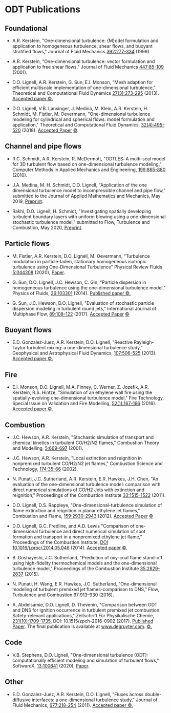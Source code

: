 # ODT Publications

## Foundational

- A.R. Kerstein, "One-dimensional turbulence: {M}odel formulation and application to homogeneous turbulence, shear flows, and buoyant stratified flows," Journal of Fluid Mechanics [392:277-334](https://doi.org/10.1017/S0022112099005376) (1999).

- A.R. Kerstein, "One-dimensional turbulence: vector formulation and application to free shear flows," Journal of Fluid Mechanics [447:85-109](https://doi.org/10.1017/S0022112001005778) (2001).

- D.O. Lignell, A.R. Kerstein, G. Sun, E.I. Monson, "Mesh adaption for efficient multiscale implementation of one-dimensional turbulence," Theoretical and Computational Fluid Dynamics [27(3):273-295](http://link.springer.com/article/10.1007/s00162-012-0267-9) (2013). [Accepted paper](https://ignite.byu.edu/public/ODTmethod.pdf)[ &copy;.](http://www.springer.com/gp/open-access/authors-rights/self-archiving-policy/2124)

- D.O. Lignell, V.B. Lansinger, J. Medina, M. Klein, A.R. Kerstein, H. Schmidt, M. Fistler, M. Oevermann, "One-dimensional turbulence modeling for cylindrical and spherical flows: model formulation and application," Theoretical and Computational Fluid Dynamics, [32(4):495-520](https://link.springer.com/article/10.1007/s00162-018-0465-1) (2018). [Accepted Paper](https://ignite.byu.edu/public/Lignell_2018.pdf) [ &copy;](http://www.springer.com/gp/open-access/authors-rights/self-archiving-policy/2124).

## Channel and pipe flows

- R.C. Schmidt, A.R. Kerstein, R. McDermott, "ODTLES: A multi-scal model for 3D turbulent flow based on one-dimensional turbulence modeling," Computer Methods in Applied Mechanics and Engineering, [199:865-880](https://doi.org/10.1016/j.cma.2008.05.028) (2010).

- J.A. Medina, M. H. Schmidt, D.O. Lignell, "Application of the one dimensional turbulence model to incompressible channel and pipe flow," submitted to the Journal of Applied Mathematics and Mechanics, May 2019, [Preprint](https://ignite.byu.edu/public/Medina__2019.pdf).

- Rakhi, D.O. Lignell, H. Schmidt, "Investigating spatially developing turbulent boundary layers with uniform blowing using a one-dimensional stochastic turbulence model," submitted to Flow, Turbulence and Combustion, May 2020, [Preprint](https://ignite.byu.edu/public/Rakhi_2020.pdf).


## Particle flows

- M. Fistler, A.R. Kerstein, D.O. Lignell, M. Oevermann, "Turbulence modulation in particle-laden, stationary homogeneous isotropic turbulence using One-Dimensional Turbulence" Physical Review Fluids [5:044308](https://journals.aps.org/prfluids/abstract/10.1103/PhysRevFluids.5.044308) (2020), [Paper](https://ignite.byu.edu/public/Fistler_2020.pdf).

- G. Sun, D.O. Lignell, J.C. Hewson, C. Gin, "Particle dispersion in homogeneous turbulence using the one-dimensional turbulence model," Physics of Fluids, [26:103301](http://scitation.aip.org/content/aip/journal/pof2/26/10/10.1063/1.4896555) (2014). [Published paper](https://ignite.byu.edu/public/Sun_2014.pdf)[ &copy;.](https://publishing.aip.org/authors/web-posting-guidelines)

- G. Sun, J.C. Hewson, D.O. Lignell, "Evaluation of stochastic particle dispersion modeling in turbulent round jets," International Journal of Multiphase Flow, [89:108-122](http://dx.doi.org/10.1016/j.ijmultiphaseflow.2016.10.005) (2017). [Accepted Paper](https://ignite.byu.edu/public/Sun_2016.pdf) [ &copy;](https://www.elsevier.com/connect/elsevier-updates-its-policies-perspectives-and-services-on-article-sharing)

## Buoyant flows

* E.D. Gonzalez-Juez, A.R. Kerstein, D.O. Lignell, "Reactive Rayleigh-Taylor turbulent mixing: a one-dimensional turbulence study," Geophysical and Astrophysical Fluid Dynamics, [107:506-525](http://www.tandfonline.com/doi/full/10.1080/03091929.2012.736504#.UyxeGOddW0t") (2013). [Accepted paper](https://ignite.byu.edu/public/Esteban_2013.pdf)[ &copy;.](http://authorservices.taylorandfrancis.com/sharing-your-work/)

## Fire

- E.I. Monson, D.O. Lignell, M.A. Finney, C. Werner, Z. Jozefik, A.R. Kerstein, R.S. Hintze, "Simulation of an ethylene wall fire using the spatially-evolving one-dimensional turbulence model," Fire Technology, Special Issue on Validation and Fire Modelling, [52(1):167-196](http://rdcu.be/ogEi) (2016). [Accepted paper](https://ignite.byu.edu/public/Monson_2016_wall_fire.pdf)[ &copy;.](http://www.springer.com/gp/open-access/authors-rights/self-archiving-policy/2124)

## Combustion

- J.C. Hewson, A.R. Kerstein, "Stochastic simulation of transport and chemical kinetics in turbulent CO/H2/N2 flames," Combustion Theory and Modelling, [5:669-697](https://doi.org/10.1088/1364-7830/5/4/309) (2001).

- J.C. Hewson, A.R. Kerstein, "Local extinction and reignition in nonpremixed turbulent CO/H2/N2 jet flames," Combustion Science and Technology, [174:35-66](https://doi.org/10.1080/713713031) (2002).

- N. Punati, J.C. Sutherland, A.R. Kerstein, E.R. Hawkes, J.H. Chen, "An evaluation of the one-dimensional turbulence model: comparison with direct numerical simulations of CO/H2 Jets with extinction and reignition," Proceedings of the  Combustion Institute [33:1515-1522](https://doi:10.1016/j.proci.2010.06.127) (2011).

- D.O. Lignell, D.S. Rappleye, "One-dimensional-turbulence simulation of flame extinction and reignition in planar ethylene jet flames," Combustion and Flame, [159:2930-2943](http://www.sciencedirect.com/science/article/pii/S001021801200106X%22) (2012). [Accepted Paper](https://ignite.byu.edu/public/Lignell_2012.pdf) [ &copy;](https://www.elsevier.com/about/company-information/policies/sharing)

- D.O. Lignell, G.C. Fredline, and A.D. Lewis "Comparison of one-dimensional turbulence and direct numerical simulation of soot formation and transport in a nonpremixed ethylene jet flame," Proceedings of the Combustion Institute, [DOI 10.1016/j.proci.2014.05.046](http://dx.doi.org/10.1016/j.proci.2014.05.046) (2014). [Accepted paper](https://ignite.byu.edu/public/Lignell_2014.pdf)[ &copy;.](https://www.elsevier.com/about/company-information/policies/sharing)

- B..Goshayeshi, J.C. Sutherland, "Prediction of oxy-coal flame stand-off using high-fidelity thermochemical models and the one-dimensional turbulence model," Proceedings of the Combustion Institute [35:2829-2837](https://doi.org/10.1016/j.proci.2014.07.003) (2015).

- N. Punati, H. Wang, E.R. Hawkes, J.C. Sutherland, "One-dimensional modeling of turbulent premixed jet flames-comparison to DNS," Flow, Turbulence and Combustion [97:913–930](https://doi.org/10.1007/s10494-016-9721-x) (2016).

- A. Abdelsamie, D.O. Lignell, D. Thevenin, "Comparison between ODT and DNS for ignition occurrence in turbulent premixed jet combustion: Safety-relevant applications," Zeitschrift F&#252;r Physikalische Chemie, [231(10):1709-1735](https://doi.org/10.1515/zpch-2016-0902), DOI: 10.1515/zpch-2016-0902 (2017). [Published Paper](https://ignite.byu.edu/public/Abdelsamie_2017.pdf). The final publication is available at www.degruyter.com. [&copy;.](https://www.degruyter.com/page/2301)

## Code

* V.B. Stephens, D.O. Lignell, "One-dimensional turbulence (ODT): computationally efficient modeling and simulation of turbulent flows," SoftwareX, [13:100641](https://www.sciencedirect.com/science/article/pii/S235271102030354X) (2020), [Paper](https://ignite.byu.edu/public/Stephens_2020.pdf).

## Other
 
- E.D. Gonzalez-Juez, A.R. Kerstein, D.O. Lignell, "Fluxes across double-diffusive interfaces: a one-dimensional turbulence study," Journal of Fluid Mechanics, [677:218-254](http://journals.cambridge.org/action/displayAbstract?fromPage=online&aid=8287567&fulltextType=RA&fileId=S0022112011000784) (2011). [Accepted paper](https://ignite.byu.edu/public/Esteban_2011.pdf)[ &copy;.](https://www.cambridge.org/core/services/open-access-policies/open-access-journals/green-open-access-policy-for-journals)
 

